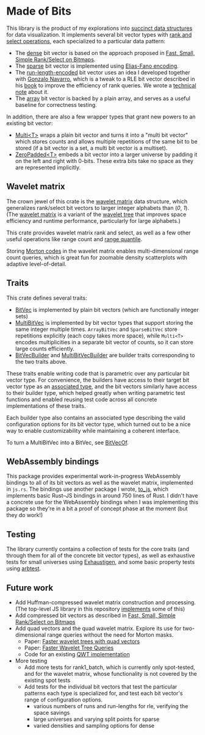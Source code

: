 # Made of Bits

This library is the product of my explorations into [succinct data structures](https://en.wikipedia.org/wiki/Succinct_data_structure) for data visualization.
It implements several bit vector types with [rank and select operations](https://en.wikipedia.org/wiki/Succinct_data_structure#Succinct_indexable_dictionaries), each specialized to a particular data pattern:

- The [dense](https://github.com/yurivish/made-of-bits/blob/main/rust-playground/made-of-bits/src/bitvec/dense.rs) bit vector is based on the approach proposed in [Fast, Small, Simple Rank/Select on Bitmaps](https://www.dcc.uchile.cl/~gnavarro/ps/sea12.1.pdf).
- The [sparse](https://github.com/yurivish/made-of-bits/blob/main/rust-playground/made-of-bits/src/bitvec/sparse.rs) bit vector is implemented using [Elias-Fano encoding](https://www.antoniomallia.it/sorted-integers-compression-with-elias-fano-encoding.html).
- The [run-length-encoded](https://github.com/yurivish/made-of-bits/blob/main/rust-playground/made-of-bits/src/bitvec/rle.rs) bit vector uses an idea I developed together with [Gonzalo Navarro](https://users.dcc.uchile.cl/~gnavarro/), which is a tweak to a RLE bit vector described in his [book](https://www.amazon.com/Compact-Data-Structures-Practical-Approach/dp/1107152380) to improve the efficiency of rank queries. We wrote a [technical note](https://yuri.is/pdfing/weighted_range_quantile_queries.pdf) about it.
- The [array](https://github.com/yurivish/made-of-bits/blob/main/rust-playground/made-of-bits/src/bitvec/array.rs) bit vector is backed by a plain array, and serves as a useful baseline for correctness testing.


In addition, there are also a few wrapper types that grant new powers to an existing bit vector:
- [Multi\<T\>](https://github.com/yurivish/made-of-bits/blob/main/rust-playground/made-of-bits/src/bitvec/multi.rs) wraps a plain bit vector and turns it into a "multi bit vector" which stores counts and allows multiple repetitions of the same bit to be stored (if a bit vector is a set, a multi bit vector is a multiset).
- [ZeroPadded\<T\>](https://github.com/yurivish/made-of-bits/blob/main/rust-playground/made-of-bits/src/bitvec/zeropadded.rs) embeds a bit vector into a larger universe by padding it on the left and right with 0-bits. These extra bits take no space as they are represented implicitly.

## Wavelet matrix
The crown jewel of this crate is the [wavelet matrix](https://github.com/yurivish/made-of-bits/blob/main/rust-playground/made-of-bits/src/waveletmatrix.rs) data structure, which generalizes rank/select bit vectors to larger integer alphabets than (_0_, _1_). (The [wavelet matrix](https://users.dcc.uchile.cl/~gnavarro/ps/spire12.4.pdf) is a variant of the [wavelet tree](https://www.sciencedirect.com/science/article/pii/S1570866713000610) that improves space efficiency and runtime performance, particularly for large alphabets.)

This crate provides wavelet matrix rank and select, as well as a few other useful operations like range count and [range quantile](https://arxiv.org/abs/0903.4726).

Storing [Morton codes](https://en.wikipedia.org/wiki/Z-order_curve) in the wavelet matrix enables multi-dimensional range count queries, which is great fun for zoomable density scatterplots with adaptive level-of-detail. 

## Traits
This crate defines several traits:
- [BitVec](https://github.com/yurivish/made-of-bits/blob/03b66e2ce37c9a1252670991726048156303a28f/rust-playground/made-of-bits/src/bitvec/mod.rs#L14) is implemented by plain bit vectors (which are functionally integer sets)
- [MultiBitVec](https://github.com/yurivish/made-of-bits/blob/03b66e2ce37c9a1252670991726048156303a28f/rust-playground/made-of-bits/src/bitvec/mod.rs#L99C11-L99C21) is implemented by bit vector types that support storing the same integer multiple times.  `ArrayBitVec` and `SparseBitVec` store repetitions explicitly (each copy takes more space), while `Multi<T>` encodes multiplicities in a separate bit vector of counts, so it can store large counts efficiently.
- [BitVecBuilder](https://github.com/yurivish/made-of-bits/blob/03b66e2ce37c9a1252670991726048156303a28f/rust-playground/made-of-bits/src/bitvec/mod.rs#L137) and [MultiBitVecBuilder](https://github.com/yurivish/made-of-bits/blob/03b66e2ce37c9a1252670991726048156303a28f/rust-playground/made-of-bits/src/bitvec/mod.rs#L168) are builder traits corresponding to the two traits above.

These traits enable writing code that is parametric over any particular bit vector type. For convenience, the builders have access to their target bit vector type as an [associated type](https://doc.rust-lang.org/rust-by-example/generics/assoc_items/types.html), and the bit vectors similarly have access to their builder type, which helped greatly when writing parametric test functions and enabled reusing test code across all concrete implementations of these traits.

Each builder type also contains an associated type describing the valid configuration options for its bit vector type, which turned out to be a nice way to enable customizability while maintaining a coherent interface.

To turn a MultiBitVec into a BitVec, see [BitVecOf](https://github.com/yurivish/made-of-bits/blob/03b66e2ce37c9a1252670991726048156303a28f/rust-playground/made-of-bits/src/bitvec/mod.rs#L208).

## WebAssembly bindings
This package provides experimental work-in-progress WebAssembly bindings to all of its bit vectors as well as the wavelet matrix, implemented in `js.rs`. The bindings use another package I wrote, [to_js](https://github.com/iopsystems/to_js), which implements basic Rust–JS bindings in around 750 lines of Rust. I didn't have a concrete use for the WebAssembly bindings when I was implementing this package so they're in a bit a proof of concept phase at the moment (but they do work!)

## Testing

The library currently contains a collection of tests for the core traits (and through them for all of the concrete bit vector types), as well as exhaustive tests for small universes using [Exhaustigen](https://github.com/graydon/exhaustigen-rs), and some basic property tests using [arbtest](https://github.com/matklad/arbtest).

## Future work

- Add Huffman-compressed wavelet matrix construction and processing. (The top-level JS library in this repository [implements](https://github.com/yurivish/made-of-bits/blob/main/src/huffman.js) some of this)
- Add compressed bit vectors as described in [Fast, Small, Simple Rank/Select on Bitmaps](https://users.dcc.uchile.cl/~gnavarro/ps/sea12.1.pdf)
- Add quad vectors and the quad wavelet matrix. Explore its use for two-dimensional range queries without the need for Morton masks.
  - Paper: [Faster wavelet trees with quad vectors](https://www.kurpicz.org/assets/publications/qwm_preprint.pdf) 
  - Paper: [Faster Wavelet Tree Queries](https://arxiv.org/abs/2302.09239)
  - Code for an existing [QWT implementation](https://github.com/rossanoventurini/qwt)
- More testing
  - Add more tests for rank1_batch, which is currently only spot-tested, and for the wavelet matrix, whose functionality is not covered by the existing spot tests 
  - Add tests for the individual bit vectors that test the particular patterns each type is specialized for, and test each bit vector's range of configuration options.
    - various numbers of runs and run-lengths for rle, verifying the space savings
    - large universes and varying split points for sparse
    - varied densities and sampling options for dense
